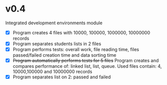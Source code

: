 # v0.4
Integrated development environments module
- [x] Program creates 4 files with 10000, 100000, 1000000, 10000000 records
- [x] Program separates students lists in 2 files
- [x] Program performs tests: overall work, file reading time, files passed/failed creation time and data sorting time
- [x] ~~Program automatically performs tests for 5 files~~ Program creates and compares performance of: linked list, list, queue.  Used files contain: 4, 10000,100000 and 10000000 records
- [x] Program separates list on 2: passed and failed